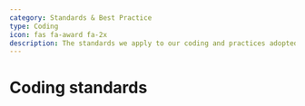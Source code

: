 ```yaml
---
category: Standards & Best Practice
type: Coding
icon: fas fa-award fa-2x
description: The standards we apply to our coding and practices adopted
---
```


# Coding standards